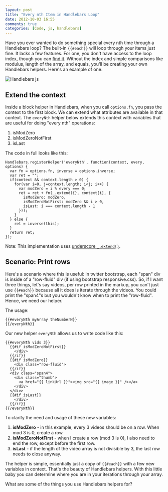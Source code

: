 ```yaml
---
layout: post
title: "Every nth Item in Handlebars Loop"
date: 2012-10-03 16:55
comments: true
categories: [Code, js, handlebars]
---
```


Have you ever wanted to do something special every nth time through a Handlebars loop?  The built-in `{{#each}}` will loop through your items just fine.  It lacks a few features.  For one, you don't have access to the loop index, though you can [find it](http://rockycode.com/blog/handlebars-loop-index/).  Without the index and simple comparisons like modulus, length of the array, and equals, you'll be creating your own Handlebars helpers.  Here's an example of one.

![Handlebars js](http://blog.teamtreehouse.com/wp-content/uploads/2011/03/handlebars.png)

<!--more-->

## Extend the context

Inside a block helper in Handlebars, when you call `options.fn`, you pass the context to the first block.  We can extend what attributes are available in that context.  The `everyNth` helper below extends this context with variables that are useful for doing "every nth" operations:

1. isModZero
2. isModZeroNotFirst
3. isLast

The code in full looks like this:

    Handlebars.registerHelper('everyNth', function(context, every, options) {
      var fn = options.fn, inverse = options.inverse;
      var ret = "";
      if(context && context.length > 0) {
        for(var i=0, j=context.length; i<j; i++) {
          var modZero = i % every === 0;
          ret = ret + fn(_.extend({}, context[i], {
            isModZero: modZero,
            isModZeroNotFirst: modZero && i > 0,
            isLast: i === context.length - 1
          }));
        }
      } else {
        ret = inverse(this);
      }
      return ret;
    });

Note: This implementation uses [underscore `_.extend()`](http://underscorejs.org/#extend).

## Scenario: Print rows

Here's a scenario where this is useful:  In twitter bootstrap, each "span" div is inside of a "row-fluid" div (if using bootstrap responsive.css).  So, if I want three things, let's say videos, per row printed in the markup, you can't just use `{{#each}}` because all it does is iterate through the videos.  You could print the "span4"s but you wouldn't know when to print the "row-fluid".  Hence, we need our helper.

The usage:

    {{#everyNth myArray theNumberN}}
    {{/everyNth}}

Our new helper `everyNth` allows us to write code like this:

    {{#everyNth vids 3}}
      {{#if isModZeroNotFirst}}
        </div>
      {{/if}}
      {{#if isModZero}}
        <div class="row-fluid">
      {{/if}}
      <div class="span4">
        <div class="thumb">
          <a href="{{ linkUrl }}"><img src="{{ image }}" /></a>
        </div>
      </div>
      {{#if isLast}}
        </div>
      {{/if}}
    {{/everyNth}}

To clarify the need and usage of these new variables:

1. **isModZero** - in this example, every 3 videos should be on a row.  When mod 3 is 0, create a row.
2. **isModZeroNotFirst** - when I create a row (mod 3 is 0), I also need to end the row, except before the first row.
3. **isLast** - if the length of the video array is not divisible by 3, the last row needs to close anyway.

The helper is simple, essentially just a copy of `{{#each}}` with a few new variables in context.  That's the beauty of Handlebars helpers.  With this little baby you can determine where you are in your iterations through your array.

What are some of the things you use Handlebars helpers for?

